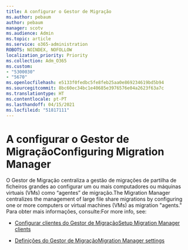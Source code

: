 ```yaml
---
title: A configurar o Gestor de Migração
ms.author: pebaum
author: pebaum
manager: scotv
ms.audience: Admin
ms.topic: article
ms.service: o365-administration
ROBOTS: NOINDEX, NOFOLLOW
localization_priority: Priority
ms.collection: Adm_O365
ms.custom:
- "5300030"
- "5670"
ms.openlocfilehash: e5133f0fedbc5fe8feb25aa0e869234619bd5b94
ms.sourcegitcommit: 8bc60ec34bc1e40685e3976576e04a2623f63a7c
ms.translationtype: HT
ms.contentlocale: pt-PT
ms.lasthandoff: 04/15/2021
ms.locfileid: "51817111"
---
```

# <a name="configuring-migration-manager"></a><span data-ttu-id="1c50c-102">A configurar o Gestor de Migração</span><span class="sxs-lookup"><span data-stu-id="1c50c-102">Configuring Migration Manager</span></span>

<span data-ttu-id="1c50c-103">O Gestor de Migração centraliza a gestão de migrações de partilha de ficheiros grandes ao configurar um ou mais computadores ou máquinas virtuais (VMs) como “agentes” de migração.</span><span class="sxs-lookup"><span data-stu-id="1c50c-103">The Migration Manager centralizes the management of large file share migrations by configuring one or more computers or virtual machines (VMs) as migration "agents."</span></span> <span data-ttu-id="1c50c-104">Para obter mais informações, consulte:</span><span class="sxs-lookup"><span data-stu-id="1c50c-104">For more info, see:</span></span>

- [<span data-ttu-id="1c50c-105">Configurar clientes do Gestor de Migração</span><span class="sxs-lookup"><span data-stu-id="1c50c-105">Setup Migration Manager clients</span></span>](https://docs.microsoft.com/sharepointmigration/mm-setup-clients)

- [<span data-ttu-id="1c50c-106">Definições do Gestor de Migração</span><span class="sxs-lookup"><span data-stu-id="1c50c-106">Migration Manager settings</span></span>](https://docs.microsoft.com/sharepointmigration/mm-settings)
